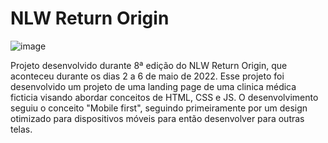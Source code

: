 # NLW Return Origin

![image](https://user-images.githubusercontent.com/72283976/167332701-0a897265-46d3-48f5-8a4b-130761104b0e.png)


Projeto desenvolvido durante 8ª edição do NLW Return Origin, que aconteceu durante os dias 2 a 6 de maio de 2022.
Esse projeto foi desenvolvido um projeto de uma landing page de uma clinica médica ficticia visando abordar conceitos de HTML, CSS e JS. O desenvolvimento seguiu o conceito "Mobile first", seguindo primeiramente por um design otimizado para dispositivos móveis para então desenvolver para outras telas.
